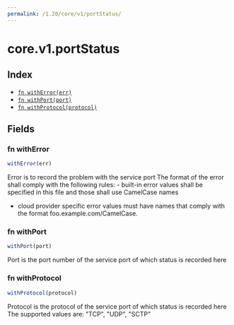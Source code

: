 ```yaml
---
permalink: /1.20/core/v1/portStatus/
---
```


# core.v1.portStatus



## Index

* [`fn withError(err)`](#fn-witherror)
* [`fn withPort(port)`](#fn-withport)
* [`fn withProtocol(protocol)`](#fn-withprotocol)

## Fields

### fn withError

```ts
withError(err)
```

Error is to record the problem with the service port The format of the error shall comply with the following rules: - built-in error values shall be specified in this file and those shall use
  CamelCase names
- cloud provider specific error values must have names that comply with the
  format foo.example.com/CamelCase.

### fn withPort

```ts
withPort(port)
```

Port is the port number of the service port of which status is recorded here

### fn withProtocol

```ts
withProtocol(protocol)
```

Protocol is the protocol of the service port of which status is recorded here The supported values are: "TCP", "UDP", "SCTP"